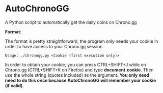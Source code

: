 # AutoChronoGG
A Python script to automatically get the daily coins on Chrono.gg

**Format:**

The format is pretty straightforward, the program only needs your cookie in order to have access to your Chrono.gg session.

    Usage: ./chronogg.py <Cookie (first execution only)>
    
In order to obtain your cookie, you can press CTRL+SHIFT+J while on Chrono.gg (CTRL+SHIFT+K on Firefox) and type **document.cookie**. Then use the whole string (quotes included) as the argument.
**You only need need to do this once because AutoChronoGG will remember your cookie (if valid).**
